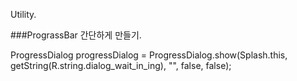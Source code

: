
Utility.

###PrograssBar 간단하게 만들기.

ProgressDialog progressDialog = ProgressDialog.show(Splash.this, getString(R.string.dialog_wait_in_ing), "", false, false);
